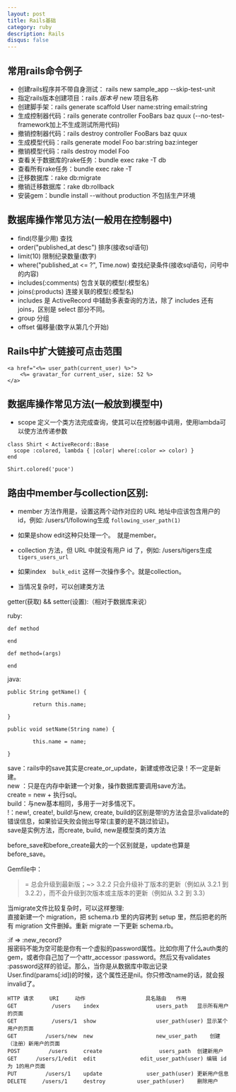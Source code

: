 ```yaml
---
layout: post
title: Rails基础
category: ruby
description: Rails
disqus: false
---
```


## 常用rails命令例子
* 创建rails程序并不带自身测试： rails new sample_app --skip-test-unit
* 指定rails版本创建项目：rails  _版本号_ new 项目名称   
* 创建脚手架：rails generate scaffold User name:string email:string
* 生成控制器代码：rails generate controller FooBars baz quux  (--no-test-framework加上不生成测试所用代码)
* 撤销控制器代码：rails destroy  controller FooBars baz quux
* 生成模型代码：rails generate model Foo bar:string baz:integer
* 撤销模型代码：rails destroy model Foo
* 查看关于数据库的rake任务：bundle exec rake -T db
* 查看所有rake任务：bundle exec rake -T
* 迁移数据库：rake db:migrate
* 撤销迁移数据库：rake db:rollback
* 安装gem：bundle install --without production 不包括生产环境

## 数据库操作常见方法(一般用在控制器中)
* find(尽量少用)                    查找
* order("published_at desc")       排序(接收sql语句)
* limit(10)                        限制纪录数量(数字)
* where("published_at <= ?", Time.now)    查找纪录条件(接收sql语句，问号中的内容)
* includes(:comments)                     包含关联的模型(:模型名) 
* joins(:products)                        连接关联的模型(:模型名) 
* includes 是 ActiveRecord 中辅助多表查询的方法，除了 includes 还有 joins，区别是 select 部分不同。 
* group                            分组
* offset                           偏移量(数字从第几个开始)

## Rails中扩大链接可点击范围

```
<a href="<%= user_path(current_user) %>">
	<%= gravatar_for current_user, size: 52 %>
</a>
```

## 数据库操作常见方法(一般放到模型中)
* scope              定义一个类方法完成查询，使其可以在控制器中调用，使用lambda可以使方法传递参数

```
class Shirt < ActiveRecord::Base
  scope :colored, lambda { |color| where(:color => color) }
end

Shirt.colored('puce')
```

## 路由中member与collection区别:
* member 方法作用是，设置这两个动作对应的 URL 地址中应该包含用户的 id，例如: /users/1/following生成 `following_user_path(1)`
* 如果是show edit这种只处理一个。　就是member。
* collection 方法，但 URL 中就没有用户 id 了，例如: /users/tigers生成 `tigers_users_url`
* 如果index　`bulk_edit` 这样一次操作多个。就是collection。


* 当情况复杂时，可以创建类方法

getter(获取) && setter(设置):（相对于数据库来说）   
	
  ruby:   

	def method   

	end     

	def method=(args)   

	end   
  
  java:   
  
	public String getName() {   

	        return this.name;   

	}   

	public void setName(String name) {   

	        this.name = name;   

	}

save：rails中的save其实是create_or_update，新建或修改记录！不一定是新建。   
new ：只是在内存中新建一个对象，操作数据库要调用save方法。   
create = new + 执行sql。   
build：与new基本相同，多用于一对多情况下。   
!：new!, create!, build!与new, create,    build的区别是带!的方法会显示validate的错误信息，如果验证失败会抛出导常(主要的是不跳过验证)。   
save是实例方法，而create, build, new是模型类的类方法   

before_save和before_create最大的一个区别就是，update也算是before_save。    


Gemfile中：   
>= 总会升级到最新版；~> 3.2.2 只会升级补丁版本的更新（例如从 3.2.1 到 3.2.2），而不会升级到次版本或主版本的更新（例如从 3.2 到 3.3）   


当migrate文件比较复杂时，可以这样整理:   
直接新建一个 migration，把 schema.rb 里的内容拷到 setup 里，然后把老的所有 migration 文件删掉。重新 migrate 一下更新 schema.rb。   


:if => :new_record?   
报密码不能为空可能是你有一个虚拟的password属性。比如你用了什么auth类的gem，或者你自己加了一个attr_accessor :password。然后又有validates :password这样的验证。那么，当你是从数据库中取出记录User.find(params[:id])的时候，这个属性还是nil。你只修改name的话，就会报invalid了。   

```
HTTP 请求 	URI 	动作 	                 具名路由 	作用   
GET 	      /users 	index 	               users_path 	显示所有用户的页面
GET 	      /users/1 	show 	               user_path(user) 显示某个用户的页面
GET 	    /users/new 	new 	               new_user_path 	创建（注册）新用户的页面
POST 	     /users 	create              	users_path 	创建新用户
GET 	 /users/1/edit 	edit 	          edit_user_path(user) 编辑 id 为 1的用户页面
PUT 	    /users/1 	update          	user_path(user) 更新用户信息
DELETE 	   /users/1 	destroy 	     user_path(user) 	删除用户
```
